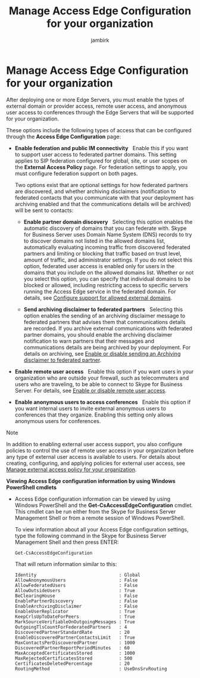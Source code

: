 ﻿---
title: 'Manage Access Edge Configuration for your organization'
ms:assetid: 0145eb08-984f-4ecd-bf9c-364817619c2a
ms:mtpsurl: https://technet.microsoft.com/en-us/library/JJ552443(v=OCS.15)
ms:contentKeyID: 48679555
mtps_version: v=OCS.15
ms.author: jambirk
author: jambirk
manager: serdars
ms.audience: ITPro
ms.topic: article
ms.prod: skype-for-business-itpro
localization_priority: Normal
description: "After deploying one or more Edge Servers, you must enable the types of external domain or provider access, remote user access, and anonymous user access to conferences through the Edge Servers that will be supported for your organization."
---

# Manage Access Edge Configuration for your organization

After deploying one or more Edge Servers, you must enable the types of external domain or provider access, remote user access, and anonymous user access to conferences through the Edge Servers that will be supported for your organization.

These options include the following types of access that can be configured through the **Access Edge Configuration** page:

  - **Enable federation and public IM connectivity**   Enable this if you want to support user access to federated partner domains. This setting applies to SIP federation configured for global, site, or user scopes on the **External Access Policy** page. For federation settings to apply, you must configure federation support on both pages.
    
    Two options exist that are optional settings for how federated partners are discovered, and whether archiving disclaimers (notification to federated contacts that you communicate with that your deployment has archiving enabled and that the communications details will be archived) will be sent to contacts:
    
      - **Enable partner domain discovery**   Selecting this option enables the automatic discovery of domains that you can federate with. Skype for Business Server uses Domain Name System (DNS) records to try to discover domains not listed in the allowed domains list, automatically evaluating incoming traffic from discovered federated partners and limiting or blocking that traffic based on trust level, amount of traffic, and administrator settings. If you do not select this option, federated user access is enabled only for users in the domains that you include on the allowed domains list. Whether or not you select this option, you can specify that individual domains to be blocked or allowed, including restricting access to specific servers running the Access Edge service in the federated domain. For details, see [Configure support for allowed external domains](../sip-domains/configure-support-for-allowed-external-domains.md).
    
      - **Send archiving disclaimer to federated partners**   Selecting this option enables the sending of an archiving disclaimer message to federated partners that advises them that communications details are recorded. If you archive external communications with federated partner domains, you should enable the archiving disclaimer notification to warn partners that their messages and communications details are being archived by your deployment. For details on archiving, see [Enable or disable sending an Archiving disclaimer to federated partner](enable-or-disable-sending-an-archiving-disclaimer-to-federated-partners.md).

  - **Enable remote user access**   Enable this option if you want users in your organization who are outside your firewall, such as telecommuters and users who are traveling, to be able to connect to Skype for Business Server. For details, see [Enable or disable remote user access](enable-or-disable-remote-user-access.md).

  - **Enable anonymous users to access conferences**   Enable this option if you want internal users to invite external anonymous users to conferences that they organize. Enabling this setting only allows anonymous users for conferences.

> [!NOTE]  
> In addition to enabling external user access support, you also configure policies to control the use of remote user access in your organization before any type of external user access is available to users. For details about creating, configuring, and applying policies for external user access, see [Manage external access policy for your organization](../external-access-policies/manage-external-access-policy-for-your-organization.md).

**Viewing Access Edge configuration information by using Windows PowerShell cmdlets**

  - Access Edge configuration information can be viewed by using Windows PowerShell and the **Get-CsAccessEdgeConfiguration** cmdlet. This cmdlet can be run either from the Skype for Business Server Management Shell or from a remote session of Windows PowerShell. 
    
    To view information about all your Access Edge configuration settings, type the following command in the Skype for Business Server Management Shell and then press ENTER:
    
     `Get-CsAccessEdgeConfiguration`
    
    That will return information similar to this:
    
        Identity                               : Global
        AllowAnonymousUsers                    : False
        AllowFederatedUsers                    : False
        AllowOutsideUsers                      : True
        BeClearingHouse                        : False
        EnablePartnerDiscovery                 : False
        EnableArchivingDisclaimer              : False
        EnableUserReplicator                   : True
        KeepCrlsUpToDateForPeers               : True
        MarkSourceVerifiableOnOutgoingMessages : True
        OutgoingTlsCountForFederatedPartners   : 4
        DiscoveredPartnerStandardRate          : 20
        EnableDiscoveredPartnerContactsLimit   : True
        MaxContactsPerDiscoveredPartner        : 1000
        DiscoveredPartnerReportPeriodMinutes   : 60
        MaxAcceptedCertificatesStored          : 1000
        MaxRejectedCertificatesStored          : 500
        CertificatesDeletedPercentage          : 20
        RoutingMethod                          : UseDnsSrvRouting

